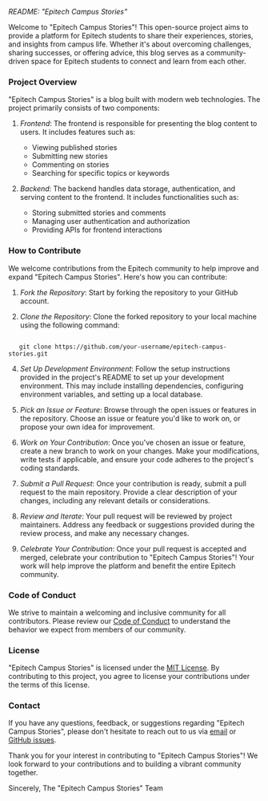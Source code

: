 *README: "Epitech Campus Stories"*

Welcome to "Epitech Campus Stories"! This open-source project aims to provide a platform for Epitech students to share their experiences, stories, and insights from campus life. Whether it's about overcoming challenges, sharing successes, or offering advice, this blog serves as a community-driven space for Epitech students to connect and learn from each other.

### Project Overview

"Epitech Campus Stories" is a blog built with modern web technologies. The project primarily consists of two components:

1. *Frontend*: The frontend is responsible for presenting the blog content to users. It includes features such as:
   - Viewing published stories
   - Submitting new stories
   - Commenting on stories
   - Searching for specific topics or keywords

2. *Backend*: The backend handles data storage, authentication, and serving content to the frontend. It includes functionalities such as:
   - Storing submitted stories and comments
   - Managing user authentication and authorization
   - Providing APIs for frontend interactions

### How to Contribute

We welcome contributions from the Epitech community to help improve and expand "Epitech Campus Stories". Here's how you can contribute:

1. *Fork the Repository*: Start by forking the repository to your GitHub account.

2. *Clone the Repository*: Clone the forked repository to your local machine using the following command:

```
   
   git clone https://github.com/your-username/epitech-campus-stories.git

```

4. *Set Up Development Environment*: Follow the setup instructions provided in the project's README to set up your development environment. This may include installing dependencies, configuring environment variables, and setting up a local database.

5. *Pick an Issue or Feature*: Browse through the open issues or features in the repository. Choose an issue or feature you'd like to work on, or propose your own idea for improvement.

6. *Work on Your Contribution*: Once you've chosen an issue or feature, create a new branch to work on your changes. Make your modifications, write tests if applicable, and ensure your code adheres to the project's coding standards.

7. *Submit a Pull Request*: Once your contribution is ready, submit a pull request to the main repository. Provide a clear description of your changes, including any relevant details or considerations.

8. *Review and Iterate*: Your pull request will be reviewed by project maintainers. Address any feedback or suggestions provided during the review process, and make any necessary changes.

9. *Celebrate Your Contribution*: Once your pull request is accepted and merged, celebrate your contribution to "Epitech Campus Stories"! Your work will help improve the platform and benefit the entire Epitech community.

### Code of Conduct

We strive to maintain a welcoming and inclusive community for all contributors. Please review our [Code of Conduct](CODE_OF_CONDUCT.md) to understand the behavior we expect from members of our community.

### License

"Epitech Campus Stories" is licensed under the [MIT License](LICENSE). By contributing to this project, you agree to license your contributions under the terms of this license.

### Contact

If you have any questions, feedback, or suggestions regarding "Epitech Campus Stories", please don't hesitate to reach out to us via [email](mailto:contact@epitechcampusstories.com) or [GitHub issues](https://github.com/epitech-campus-stories/issues).

Thank you for your interest in contributing to "Epitech Campus Stories"! We look forward to your contributions and to building a vibrant community together.

Sincerely,
The "Epitech Campus Stories" Team
